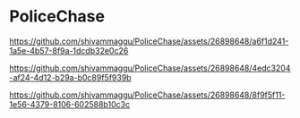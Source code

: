 # PoliceChase



https://github.com/shivammaggu/PoliceChase/assets/26898648/a6f1d241-1a5e-4b57-8f9a-1dcdb32e0c26


https://github.com/shivammaggu/PoliceChase/assets/26898648/4edc3204-af24-4d12-b29a-b0c89f5f939b


https://github.com/shivammaggu/PoliceChase/assets/26898648/8f9f5f11-1e56-4379-8106-602588b10c3c

